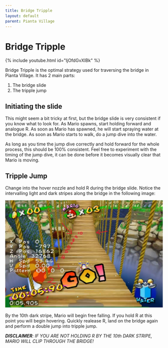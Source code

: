 ```yaml
---
title: Bridge Tripple
layout: default
parent: Pianta Village
---
```

# Bridge Tripple

{% include youtube.html id="IjOfdGvXIBk" %}

Bridge Tripple is the optimal strategy used for traversing the bridge in Pianta Village. It has 2 main parts:

1. The bridge slide
2. The tripple jump

## Initiating the slide
This might seem a bit tricky at first, but the bridge slide is very consistent if you know what to look for. As Mario spawns, start holding forward and analogue R. As soon as Mario has spawned, he will start spraying water at the bridge. As soon as Mario starts to walk, do a jump dive into the water. 

As long as you time the jump dive correctly and hold forward for the whole process, this should be 100% consistent. Feel free to experiment with the timing of the jump dive, it can be done before it becomes visually clear that Mario is moving.

## Tripple Jump
Change into the hover nozzle and hold R during the bridge slide. Notice the intervalling light and dark stripes along the bridge in the following image:

![Bridge](img/pianta_village/bridge.png)

 By the 10th dark stripe, Mario will begin free falling. If you hold R at this point you will begin hovering. Quickly realease R, land on the bridge again and perform a double jump into tripple jump.

***DISCLAIMER**: IF YOU ARE NOT HOLDING R BY THE 10th DARK STRIPE, MARIO WILL CLIP THROUGH THE BRIDGE!*